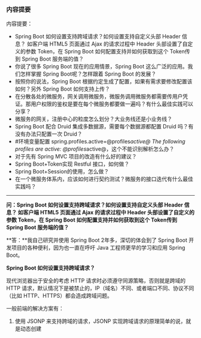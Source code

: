 ### 内容提要

内容提要：

- Spring Boot 如何设置支持跨域请求？如何设置支持自定义头部 Header 信息？ 如客户端 HTML5 页面通过 Ajax 的请求过程中 Header 头部设置了自定义的参数 Token，在 Spring Boot 如何配置支持并如何获取到这个 Token传到 Spring Boot 服务端的值？
- 你说了很多 Spring Boot 现在的应用情景，Spring Boot 这么广泛的应用。我们怎样掌握 Spring Boot呢？怎样跟着 Spring Boot 的发展？
- 按照你的说法，Spring Boot 根据约定生成了配置，如果有需求要修改配置该如何？另外 Spring Boot 如何支持上传？
- 在分散各处的微服务，网关调用微服务，微服务调用微服务都需要传用户凭证。那用户权限的鉴权是要在每个微服务都要做一遍吗？有什么最佳实践可以分享？
- 微服务的网关，注册中心的粒度怎么划分？大业务线还是小业务线？
- Spring Boot 配合 Druid 集成多数据源，需要每个数据源都配置 Druid 吗？有没有办法只配置一次 Druid？
- \#环境变量配置 spring.profiles.active=@profiles*active@ The following profiles are active: @profiles*active@，这个不能识别解析怎么办？
- 对于先有 Spring MVC 项目的改造有什么好的建议？
- Spring Boot+Token实现 Restful 接口，如何做？
- Spring Boot+Session的使用，怎么做？
- 在一个微服务体系内，应该如何进行契约测试？微服务的接口迭代有什么最佳实践吗？

------

**问：Spring Boot 如何设置支持跨域请求？如何设置支持自定义头部 Header 信息？ 如客户端 HTML5 页面通过 Ajax 的请求过程中 Header 头部设置了自定义的参数 Token，在 Spring Boot 如何配置支持并如何获取到这个 Token传到 Spring Boot 服务端的值？**

**答：**我自己研究并使用 Spring Boot 2年多，深切的体会到了 Spring Boot 开发项目的各种便利，因为也一直在呼吁 Java 工程师更早的学习和应用 Spring Boot。

**Spring Boot 如何设置支持跨域请求？**

现代浏览器出于安全的考虑 HTTP 请求时必须遵守同源策略，否则就是跨域的 HTTP 请求，默认情况下是被禁止的，IP（域名）不同、或者端口不同、协议不同（比如 HTTP、HTTPS）都会造成跨域问题。

一般前端的解决方案有：

1. 使用 JSONP 来支持跨域的请求，JSONP 实现跨域请求的原理简单的说，就是动态创建<script>标签，然后利用<script>的 SRC 不受同源策略约束来跨域获取数据。缺点是需要后端配合输出特定的返回信息。
2. 利用反应代理的机制来解决跨域的问题，前端请求的时候先将请求发送到同源地址的后端，通过后端请求转发来避免跨域的访问。

后来 HTML5 支持了 CORS 协议。CORS 是一个 W3C 标准，全称是”跨域资源共享”（Cross-origin resource sharing），允许浏览器向跨源服务器，发出 XMLHttpRequest 请求，从而克服了 AJAX 只能同源使用的限制。它通过服务器增加一个特殊的 Header[Access-Control-Allow-Origin]来告诉客户端跨域的限制，如果浏览器支持 CORS、并且判断 Origin 通过的话，就会允许 XMLHttpRequest 发起跨域请求。

前端使用了 CORS 协议，就需要后端设置支持非同源的请求，Spring Boot 设置支持非同源的请求有两种方式。

第一，配置 CorsFilter。

```
@Configuration
public class GlobalCorsConfig {
    @Bean
    public CorsFilter corsFilter() {
        CorsConfiguration config = new CorsConfiguration();
          config.addAllowedOrigin("*");
          config.setAllowCredentials(true);
          config.addAllowedMethod("*");
          config.addAllowedHeader("*");
          config.addExposedHeader("*");

        UrlBasedCorsConfigurationSource configSource = new UrlBasedCorsConfigurationSource();
        configSource.registerCorsConfiguration("/**", config);

        return new CorsFilter(configSource);
    }
}

```

需要配置上述的一段代码。第二种方式稍微简单一些。

第二，在启动类上添加：

```
public class Application extends WebMvcConfigurerAdapter {  

    @Override  
    public void addCorsMappings(CorsRegistry registry) {  

        registry.addMapping("/**")  
                .allowCredentials(true)  
                .allowedHeaders("*")  
                .allowedOrigins("*")  
                .allowedMethods("*");  

    }  
}  

```

第三，也可以设置单个请求支持跨域。

```
@RequestMapping("/hello")
@ResponseBody
@CrossOrigin("http://localhost:8080") 
public String hello( ){
return "Hello World";
}

```

**如何设置支持自定义头部 Header 信息？**

如果我们使用的是 Ajax 可以这样使用：

```
$.ajax({  
        url: 'http://*******/api/xxx',  
        data: {  
            id: id,  
            xx: xx  
        },  
        beforeSend: function(request) {  
            request.setRequestHeader("token", token);  
        },  
        dataType: 'JSON',  
        type: 'GET',  
        success: function (list) {  
        },  
        error: function () {  
        }  
    }); 

```

重点在这块：

```
beforeSend: function(request) {  
            request.setRequestHeader("token", token);  

```

**如客户端 HTML5 页面通过 Ajax 的请求过程中 Header 头部设置了自定义的参数 Token，在 Spring Boot 如何配置支持并如何获取到这个 Token传到 Spring Boot 服务端的值？**

通过 Request 来获取：

```
request.getHeaders().getFirst("token");

```

也可以使用 @RequestHeader 来接收，类似下面这段代码：

```
@RequestMapping(value="/hello", method=RequestMethod.GET)
public String hello(@RequestHeader HttpHeaders headers) {
  System.out.println("token is:" + headers.getFirst("token"));
  return "hello";
}

```

------

**问：你说了很多 Spring Boot 现在的应用情景，Spring Boot 这么广泛的应用。我们怎样掌握 Spring Boot呢？怎样跟着 Spring Boot 的发展？**

**答：**首先，约定优于配置是一个设计理念，在很多年前就存在，是一种软件设计范式，通过一些约定的内容来大量的减少通用的配置，从而节省大量的开发工作。它不是真正指的是配置文件。Spring Boot 作为一个新的技术，并没有限定它的使用场景，其实现在各行各业都在使用 Spring Boot ，虽然使用的场景有所不同，但其实使用的技术体系基本一致。所以我们学习的时候，只要把握住它的主流使用方式即可。学习 Spring Boot 其实和学习其它技术的方式是一样：

第一阶段，我们需要首先会使用 Spring Boot 快速开发一个最基本的应用，比如简单的 Hello World，简单的增删改查，利用最简单的一些示例来感受 Spring Boot 的魅力。

第二个阶段，学习使用 Spring Boot 开发常用使用场景，比如使用 Spring Boot 进行 Web 操作读取配置文件、自定义 Filter ；学会使用 Spring Boot 操作数据库；学会使用 Spring Boot Jpa ；学习 Spring Boot 操作缓存、NoSQL 等。

第三个阶段：将掌握的 Spring Boot 应用在我们的项目中，在项目中的学习是最直接、最有效的，可以先从一个小项目开发，逐步的演化到大型复杂的项目中来，几个真实的项目开发经验过来，基本就掌握了 Spring Boot 的使用。

第四个阶段，可以尝试的使用 Spring Boot 定制一些解决方案，比如自定义 Starter、研究 Spirng Boot 的实现原理等。

当然大家可以关注我在 GitBook 上面的达人课，<http://gitbook.cn/gitchat/column/59f5daa149cd4330613605ba>。这个课程就是我根据自己的工作经验提炼出来工作中最容易使用的一些场景。

如何跟着 Spring Boot 发展？

因为 Spring Boot 一直也在不断的升级和改进，比如 Spring Boot 2.0 又采用了很多新的解决方案，一方面我们多关注新技术的发展方向，一方面可以多查看 Spring Boot 发布的 Releases 说明，每一个版本都会有说明更新了哪些技术。当然了也可以关注我的公号和博客，我会持续的跟进 Spring Boot 的发展，另外推荐一个网站 ：<http://springboot.fun/> 里面有最全的 Spring Boot 学习资源。

------

**问：按照你的说法，Spring Boot 根据约定生成了配置，如果有需求要修改配置该如何？另外 Spring Boot 如何支持上传？**

**答：**首先，约定优于配置是一个设计理念，在很多年前就存在，是一种软件设计范式，通过一些约定的内容来大量的减少通用的配置，从而节省大量的开发工作。它不是真正指的是配置文件。如果我们有需要来自定义一些约定的配置内容，就需要我们了解 Spring Boot 是如何来实现这样自定义配置，其实在我们使用的各个 Starter 中使用了大量的条件注解（Condition annotations）。在程序实际运行时动态判定初始化行为。比如根据某配置项、某个类是否存在判断是否加载某个 Bean。

比如下面这些：

@ConditionalOnClass/@ConditionalOnMissingClass 根据类的存在性判定；

@ConditionalOnBean/@ConditionalOnMissingBean 根据 Bean 的存在性判定；

@ConditionalOnProperty 根据配置项的存在性判定；

@ConditionalOnResource 根据文件的存在性判定；

@ConditionalOnWebApplication/@ConditionalOnNotWebApplication 根据是否为 Web 应用判定；

@@ConditionalOnExpression 根据 Spring EL 判定。

Spring Boot 其实就是根据这种大量的条件来选择在启动的时候使用哪些配置。其实就是将大量的默认配置封装到了各个 Starter 中。让我们使用的时候，感到很简单。我们自定义的时候只需要根据这些条件来做一些适配即可。或者完全自定义一个 Starter 来达到这个目的。

Spring Boot 如何支持上传？

只需要做两个地方的改动即可。

启动类：

```
@Bean
    public TomcatEmbeddedServletContainerFactory tomcatEmbedded() {
        TomcatEmbeddedServletContainerFactory tomcat = new TomcatEmbeddedServletContainerFactory();
        tomcat.addConnectorCustomizers((TomcatConnectorCustomizer) connector -> {
            if ((connector.getProtocolHandler() instanceof AbstractHttp11Protocol<?>)) {
                //-1 means unlimited
                ((AbstractHttp11Protocol<?>) connector.getProtocolHandler()).setMaxSwallowSize(-1);
            }
        });
        return tomcat;
    }

```

这段代码是为了解决，上传文件大于10M出现连接重置的问题。此异常内容 GlobalException 也捕获不到。

Controller 层做如下处理：

```
@PostMapping("/upload") 
public String singleFileUpload(@RequestParam("file") MultipartFile file,
                               RedirectAttributes redirectAttributes) {
    if (file.isEmpty()) {
        redirectAttributes.addFlashAttribute("message", "Please select a file to upload");
        return "redirect:uploadStatus";
    }

    try {
        // Get the file and save it somewhere
        byte[] bytes = file.getBytes();
        Path path = Paths.get(UPLOADED_FOLDER + file.getOriginalFilename());
        Files.write(path, bytes);

        redirectAttributes.addFlashAttribute("message",
                "You successfully uploaded '" + file.getOriginalFilename() + "'");

    } catch (IOException e) {
        e.printStackTrace();
    }

    return "redirect:/uploadStatus";
}

```

上面代码的意思就是，通过 MultipartFile 读取文件信息，如果文件为空跳转到结果页并给出提示；如果不为空读取文件流并写入到指定目录，最后将结果展示到页面。

MultipartFile 是 Spring 上传文件的封装类，包含了文件的二进制流和文件属性等信息，在配置文件中也可对相关属性进行配置，基本的配置信息如下：

spring.http.multipart.enabled=true #默认支持文件上传；

spring.http.multipart.file-size-threshold=0 #支持文件写入磁盘；

spring.http.multipart.location= # 上传文件的临时目录；

spring.http.multipart.max-file-size=1Mb # 最大支持文件大小；

spring.http.multipart.max-request-size=10Mb # 最大支持请求大小。

------

**问：在分散各处的微服务，网关调用微服务，微服务调用微服务都需要传用户凭证。那用户权限的鉴权是要在每个微服务都要做一遍吗？有什么最佳实践可以分享？**

**答：**一般情况下网关之后的服务都集中在内网环境下，网关内部的服务都是相对较安全的，因此在实际使用的时候我们都是在网关这一层做权限的校验。一般的技术方案有 OAuth2、JWT、Shiro 等技术来实现。OAuth2 协议使用最多的场景还是用以给第三方来获取授权。JWT 最大的区别，就是用 Token 来进行认证，取代了常规的 Session。JWT 常用于前端的一些校验，比如前后分离的 Node 层 。Shiro 较多用于权限系统来控制 URL 的访问权限，我们公司内部的权限系统就是采用的 Shiro 技术来实现的。

------

**问：微服务的网关，注册中心的粒度怎么划分呢？大业务线还是小业务线？**

**答：**微服务的网关大多是对外的业务线来使用，如果公司比较大也可以将不同的业务群通过网关来切分。所以网关这块，一方面对外提供服务的时候使用，比如 APP 接口、Web 接口等。另一方方面，公司内部的业务群进行划分，不同的业务群通过不同的网站来暴露接口，封装网关后面服务的复杂性。同时也可以基于网关做一些权限交易、服务统计、流量计算等功能。注册中心的粒度，其实一般情况下：如果没有特殊的需求，中小公司使用一个集群的注册中心即可。搜索这种基础服务，只是一个单个的服务没必要进行单独的网关或者注册中心，网关和注册中心都是一些通用的服务支持。

------

**问：Spring Boot 配合 Druid 集成多数据源，需要每个数据源都配置 Druid 吗？有没有办法只配置一次 Druid？**

**答：**首先配置多数据源并不是一定要使用 Druid，Druid 只是一个淘宝开源出来的连接池工具而已。我在达人课里面有一节就是讲 MyBatis Druid 多数据源的解决方案：<http://gitbook.cn/gitchat/column/59f5daa149cd4330613605ba/topic/59f97ed968673133615f745f>。

以下内容摘录于此文：

> Druid 是阿里巴巴开源平台上的一个项目，整个项目由数据库连接池、插件框架和 SQL 解析器组成。该项目主要是为了扩展 JDBC 的一些限制，可以让程序员实现一些特殊的需求，比如向密钥服务请求凭证、统计 SQL 信息、SQL 性能收集、SQL 注入检查、SQL 翻译等，程序员可以通过定制来实现自己需要的功能。
>
> Druid 首先是一个数据库连接池，但它不仅仅是一个数据库连接池，它还包含一个 ProxyDriver，一系列内置的 JDBC 组件库，一个 SQL Parser。在 Javad 的世界中 Druid 是目前最好的数据库连接池，在功能、性能、扩展性方面，都超过其他数据库连接池，包括 DBCP、C3P0、BoneCP、Proxool、JBoss DataSource。Spring Boot 集成 Druid，阿里为 Druid 也提供了 Spring Boot Starter 的支持。官网这样解释：Druid Spring Boot Starter 用于帮助在 Spring Boot 项目中轻松集成 Druid 数据库连接池和监控。
>
> 我们使用的时候需要做以下操作：

![enter image description here](http://images.gitbook.cn/86efdff0-68ca-11e8-9826-f702b2e7f23c)

> 首先配置多数据源：

![enter image description here](http://images.gitbook.cn/8e705890-68ca-11e8-9826-f702b2e7f23c)

后面就是依次配置 SessionFactory 事务等信息配置进去。

------

**问：这个不能识别解析怎么办？**

环境变量配置 spring.profiles.active=@profiles*active@ The following profiles are active: @profiles*active@

**答：** spring.profiles.active 的作用是在服务启动的时候，指定采用哪个配置文件来加载，在使用这个配置的时候需要确保有两个地址有配置。

第一，Pom 包中类似下面：

```
<resources>
   <resource>
      <directory>src/main/resources</directory>
      <filtering>true</filtering>
      <excludes>
         <exclude>application-dev.properties</exclude>
         <exclude>application-uat.properties</exclude>
         <exclude>application-pro.properties</exclude>
         <exclude>application.properties</exclude>
      </excludes>
   </resource>
   <resource>
      <directory>src/main/resources</directory>
      <filtering>true</filtering>
      <includes>
         <include>application-${env}.properties</include>
         <include>application.properties</include>
      </includes>
   </resource>
</resources>

```

指定有 UAT 和生产的三个配置文件，同时在项目的 Resources 目录下要存在这三个配置文件。

![enter image description here](http://images.gitbook.cn/d560bf10-68ca-11e8-9826-f702b2e7f23c)

类似这样。

如果我在 application.properties 文件中这样配置：

```
spring.profiles.active=dev

```

就代表了使用这个 application-dev.properties 的内容来加载。同样在启动服务器 ，启动 Spring Boot 项目时也可以动态的来指定那个配置文件。

```
nohup java -jar /usr/local/favorites-web-1.0.0.jar --spring.profiles.active=pro &

```

类似这样 --spring.profiles.active=pro 代表加载application-pro.properties的配置信息启动。

------

**问：对于先有 Spring MVC 项目的改造有什么好的建议？**

**答：**首先 Spring Boot 是基于 Spring 来开发的，就自然包含了 Spring Mvc，所以以前 Spring Mvc 支持的功能，Spring Boot 都有，并且 Spring Boot 提供了组件 spring-boot-starter-web ，针对 Web 开发提供了大量的支持，只会让开发 Web 项目更简单实用。

不过需要注意的是 Spring Boot Web 的用法确实和以前有一些不一致，因此仅仅只是平移过来的话，肯定会有报错。因此我的建议是，首先需要了解我们以前项目中都使用了 Spring Mvc 的哪些功能，在学习 Spring Boot 的时候关注在 Spring Boot 中的使用方式是否是保持了一致。如果不一致，需要在平移的时候做适当的修改，以适应 Spring Boot 项目的风格，其实大家不用担心，Spring Boot 只会简化了 Web 的相关操作，详细大家通过一些学习，就会很快的掌握新的配置方式。

------

**问：Spring Boot+Token实现 Restful 接口，如何做？**

**答：** Spring Boot 天生就是支持 Restful 方式的接口，在我们使用的时候只需要做不同的注解就可以支持，甚至 Spring Boot 还提供了一组简化的注解来支持。

- `@GetMapping`，处理 Get 请求。
- `@PostMapping`，处理 Post 请求。
- `@PutMapping`，用于更新资源。
- `@DeleteMapping`，处理删除请求。
- `@PatchMapping`，用于更新部分资源。

其实这些组合注解就是我们使用的`@RequestMapping`的简写版本，下面是 Java 类中的使用示例：

```
java
@GetMapping(value="/xxx")
等价于
@RequestMapping(value = "/xxx",method = RequestMethod.GET)

@PostMapping(value="/xxx")
等价于
@RequestMapping(value = "/xxx",method = RequestMethod.POST)

@PutMapping(value="/xxx")
等价于
@RequestMapping(value = "/xxx",method = RequestMethod.PUT)

@DeleteMapping(value="/xxx")
等价于
@RequestMapping(value = "/xxx",method = RequestMethod.DELETE)

@PatchMapping(value="/xxx")
等价于
@RequestMapping(value = "/xxx",method = RequestMethod.PATCH)

```

接下来其实就是 Token 验证的问题。在这里我介绍一个开源项目：<https://github.com/cloudfavorites/favorites-web>。其实就是 Token 验证的机制来做的，在登录的似乎根据用户信息生成 Token，并且将 Token 信息推送的浏览器的 Cookie 中。利用 Spring Boot 的 Filter 机制来校验 Token 的有效性。上面讲的 JWT 其实也是利用 Token 机制来做的。

------

**问：Spring Boot+Session的使用，怎么做？**

**答：**在这里就要介绍 Spring 另外一个组建了 spring-session，Spring Session 作为 Spring 官方推荐的分布式 Session 解决方案，它提供了一种独立于应用服务器的方案，这种方案能够在 Servlet 规范之内配置可插拔的 Session 数据存储，不依赖于任何应用服务器的特定 API。这就意味着 Spring Session 能够用于实现了 Servlet 规范的所有应用服务器之中（Tomcat、Jetty、 WebSphere、WebLogic、JBoss 等），它能够非常便利地在所有应用服务器中以完全相同的方式进行配置。我们还可以选择任意最适应需求的外部 Session 数据存储，例如 Redis、Hazelcast、MongoDB。

Spring Session 提供了 API 和实现，用于管理用户的 Session 信息。除此之外，它还提供了如下特性：

- 将 Session 所保存的状态卸载到特定的外部 Session 存储汇总，如 Redis 中，他们能够以独立于应用服务器的方式提供高质量的集群。
- 控制 Sessionid 如何在客户端和服务器之间进行交换，这样的话就能很容易地编写 Restful API ，因为它可以从 HTTP 头信息中获取 Sessionid ，而不必再依赖于 Cookie。
- 在非 Web 请求的处理代码中，能够访问 Session 数据，比如在 JMS 消息的处理代码中。
- 支持每个浏览器上使用多个 Session，从而能够很容易地构建更加丰富的终端用户体验。
- 当用户使用 WebSocket 发送请求的时候，能够保持 HttpSession 处于活跃状态。

通常我们在使用的时候 一般是 Spring session +Redis 组合的方式来管理 Session。这样做有以下几方面的好处：

第一，可以让服务无状态化，方便服务水平扩展，因为 Session 信息独立在第三方中的信息，所以请求打到任何一个后端服务都可以做支撑。

第二，方便 Session 集中管理，我可以利用这些信息来统计在线用户数等内容。

第三、容灾性，就算某个微服务挂掉了或者重启了，Session 信息不会失效。

Spring Boot 使用 Spring-Session 非常简单，只需要在 Pom 包中添加依赖，添加一个配置类 @EnableRedisHttpSession public class HttpSessionConfig { }。在添加 Redis 的相关信息即可，具体可以参考我的博客。

------

**问：在一个微服务体系内，应该如何进行契约测试？微服务的接口迭代有什么最佳实践吗？**

**答：**契约测试 ，又称之为消费者驱动的契约测试(Consumer-Driven Contracts，简称 CDC)，根据消费者驱动契约 ，我们可以将服务分为消费者端和生产者端，而消费者驱动的契约测试的核心思想在于是从消费者业务实现的角度出发，由消费者自己会定义需要的数据格式以及交互细节，并驱动生成一份契约文件。然后生产者根据契约文件来实现自己的逻辑，并在持续集成环境中持续验证。Spring 有一个组建来支持 Spring Cloud Contract。Spring Cloud Contract 验证程序是一种能够启用消费者驱动合同（CDC）开发基于JVM的应用程序的工具。它与合同定义语言（DSL）一起提供。下来大家可以找找 Spring Cloud Contract 使用教程。



### 文章实录

Spring Boot 2.0 的推出又激起了一阵学习 Spring Boot 热，就单从我个人博客的访问量大幅增加就可以感受到大家对学习 Spring Boot 的热情，那么在这么多人热衷于学习 Spring Boot 之时，我自己也在思考： Spring Boot 诞生的背景是什么？Spring 企业又是基于什么样的考虑创建 Spring Boot？传统企业使用 Spring Boot 会给我们带来什么样变革？

带着这些问题，我们一起来了解下 Spring Boot 到底是什么。

### Spring 历史

说起 Spring Boot 我们不得不先了解一下 Spring 这个企业，不仅因为 Spring Boot 来源于 Spirng 大家族，而且 Spring Boot 的诞生和 Sping 框架的发展息息相关。

时间回到 2002 年，当时正是 Java EE 和 EJB 大行其道的时候，很多知名公司都是采用此技术方案进行项目开发。这时候有一个美国的小伙子认为 EJB 太过臃肿，并不是所有的项目都需要使用 EJB 这种大型框架，应该会有一种更好的方案来解决这个问题。

为了证明他的想法是正确的，于 2002 年 10 月甚至写了一本书《 Expert One-on-One J2EE 》，介绍了当时 Java 企业应用程序开发的情况，并指出了 Java EE 和 EJB 组件框架中存在的一些主要缺陷。在这本书中，他提出了一个基于普通 Java 类和依赖注入的更简单的解决方案。

在书中，他展示了如何在不使用 EJB 的情况下构建高质量，可扩展的在线座位预留系统。为了构建应用程序，他编写了超过 30,000 行的基础结构代码，项目中的根包命名为 com.interface21，所以人们最初称这套开源框架为 interface21，也就是 Spring 的前身。

他是谁呢，他就是大名鼎鼎的 Rod Johnson （下图）, Rod Johnson 在悉尼大学不仅获得了计算机学位，同时还获得了音乐学位，更令人吃惊的是在回到软件开发领域之前，他还获得了音乐学的博士学位。现在 Rod Johnson 已经离开了 Spring ，成为了一个天使投资人，同时也是多个公司的董事，早已走上人生巅峰。

![enter image description here](http://images.gitbook.cn/13003d90-6287-11e8-9231-137314da4e00)

在这本书发布后，一对一的 J2EE 设计和开发一炮而红。这本书免费提供的大部分基础架构代码都是高度可重用的。 2003 年 Rod Johnson 和同伴在此框架的基础上开发了一个全新的框架命名为 Spring，据 Rod Johnson 介绍 Spring 是传统 J2EE 新的开始。随后 Spring 发展进入快车道。

- 2004 年 03 月，1.0 版发布。
- 2006 年 10 月，2.0 版发布。
- 2007 年 11 月更名为 SpringSource，同时发布了 Spring 2.5。
- 2009 年 12 月，Spring 3.0 发布。
- 2013 年 12 月，Pivotal 宣布发布 Spring 框架 4.0。
- 2017 年 09 月，Spring 5.0 发布。

### Spring Boot 的诞生

随着使用 Spring 进行开发的个人和企业越来越多，Spring 也慢慢从一个单一简洁的小框架变成一个大而全的开源软件，Spring 的边界不断的进行扩充，到了后来 Spring 几乎可以做任何事情了，市面上主流的开源软件、中间件都有 Spring 对应组件支持，人们在享用 Spring 的这种便利之后，也遇到了一些问题。

Spring 每集成一个开源软件，就需要增加一些基础配置，慢慢的随着人们开发的项目越来越庞大，往往需要集成很多开源软件，因此后期使用 Spirng 开发大型项目需要引入很多配置文件，太多的配置非常难以理解，并容易配置出错，到了后来人们甚至称 Spring 为配置地狱。

Spring 似乎也意识到了这些问题，急需有这么一套软件可以解决这些问题，这个时候微服务的概念也慢慢兴起，快速开发微小独立的应用变得更为急迫，Spring 刚好处在这么一个交叉点上，于 2013 年初开始的 Spring Boot 项目的研发，2014 年 4 月，Spring Boot 1.0.0 发布。

Spring Boot 诞生之初，就受到开源社区的持续关注，陆续有一些个人和企业尝试着使用了 Spring Boot，并迅速喜欢上了这款开源软件。直到 2016 年，在国内 Spring Boot 才被正真使用了起来，期间很多研究 Spring Boot 的开发者在网上写了大量关于 Spring Boot 的文章，同时有一些公司在企业内部进行了小规模的使用，并将使用经验分享了出来。从 2016 年到 2018 年，使用 Spring Boot 的企业和个人开发者越来越多，我们从 Spring Boot 关键字的百度指数就可以看出。

![enter image description here](http://images.gitbook.cn/3a324480-6287-11e8-9231-137314da4e00)

上图为 2014 年到 2018 年 Spring Boot 的百度指数，可以看出 Spring Boot 2.0 的推出引发了搜索高峰。

当然 Spring Boot 不是为了取代 Spring，Spring Boot 基于 Spring 开发，是为了让人们更容易的使用 Spring。看到 Spring Boot 的市场反应，Spring 官方也非常重视 Spring Boot 的后续发展，已经将 Spring Boot 作为公司最顶级的项目来推广，放到了官网上第一的位置，因此后续 Spring Boot 的持续发展也被看好。

![enter image description here](http://images.gitbook.cn/54eec000-6287-11e8-9231-137314da4e00)

### 什么是 Spring Boot

#### Spring Boot 介绍

Spring Boot 是由 Pivotal 团队提供的全新框架，其设计目的是用来简化新 Spring 应用的初始搭建以及开发过程。该框架使用了特定的方式来进行配置，从而使开发人员不再需要定义样板化的配置。用我的话来理解，就是 Spring Boot 其实不是什么新的框架，它默认配置了很多框架的使用方式，就像 Maven 整合了所有的 Jar 包，Spring Boot 整合了所有的框架（不知道这样比喻是否合适）。

Spring Boot 简化了基于 Spring 的应用开发，通过少量的代码就能创建一个独立的、产品级别的 Spring 应用。 Spring Boot 为 Spring 平台及第三方库提供开箱即用的设置，这样你就可以有条不紊地开始。Spring Boot 的核心思想就是约定大于配置，多数 Spring Boot 应用只需要很少的 Spring 配置。采用 Spring Boot 可以大大的简化你的开发模式，所有你想集成的常用框架，它都有对应的组件支持。

#### Spring Boot 特性

- 使用 Spring 项目引导页面可以在几秒构建一个项目
- 方便对外输出各种形式的服务，如 REST API、WebSocket、Web、Streaming、Tasks
- 非常简洁的安全策略集成
- 支持关系数据库和非关系数据库
- 支持运行期内嵌容器，如 Tomcat、Jetty
- 强大的开发包，支持热启动
- 自动管理依赖
- 自带应用监控
- 支持各种 IED，如 IntelliJ IDEA 、NetBeans

Spring Boot 这些特性会给我们研发带来非常大的优势，下面我们可以分开来介绍。

### 使用 Spring Boot 的优势

使用 Spring Boot 开发项目，会给我们带来非常美妙的开发体验，可以从以下几个方面展开来说明：

#### Spring Boot 让开发变得更简单

##### **构建开发环境**

Spring Boot 对开发效率的提升是全方位的，我们可以简单做一下对比：

在没有使用 Spring Boot 之前我们开发一个 Web 项目需要做哪些工作：

- 1）配置 web.xml，加载 Spring 和 Spring mvc
- 2）配置数据库连接、配置 Spring 事务
- 3）配置加载配置文件的读取，开启注解
- 4）配置日志文件
- …
- n) 配置完成之后部署 Tomcat 调试

可能你还需要考虑各个版本的兼容性，Jar 包冲突的各种可行性。

那么使用 Spring Boot 之后我们需要开发一个 Web 项目需要哪些操作呢？

- 1）登录网址 http://start.spring.io/ 选择对应的组件直接下载
- 2）导入项目，直接开发

上面的 N 步和下面的 2 步形成巨大的反差，这仅仅只是在开发环境搭建的这个方面。

##### **Spring DevTools**

Spring Boot 还专门提供了一个组件包：Spring DevTools， DevTools 包括一组额外的工具，可以使应用程序开发体验更加愉快。spring-boot-devtools 为应用提供一些开发时特性，包括默认值设置，自动重启，livereload 等。

**1）属性默认值**

Spring Boot 支持的一些库中会使用缓存来提高性能，例如模版引擎将缓存编译后的模板，以避免重复解析模板文件。 此外，Spring mvc 可以在服务静态资源时向响应中添加 HTTP 缓存头。

虽然缓存在生产中非常有益，但它在开发过程中可能会产生反效果，它会阻止你看到刚刚在应用程序中进行的更改。 因此，`spring-boot-devtools` 将默认禁用这些缓存选项。

**2）自动重启**

在使用了 `spring-boot-devtools` 依赖包的 Spring Boot 项目，我们只需要简单配置就可以让项目具有自动重启的功能，这样我们在开发过程中调试代码就变得更加高效和自然。

自动重启的原理在于 Spring Boot 使用两个 classloader：不改变的类（如第三方jar）由 base 类加载器加载，正在开发的类由 restart 类加载器加载。应用重启时，restart 类加载器被扔掉重建，而 base 类加载器不变，这种方法意味着应用程序重新启动通常比“冷启动”快得多，因为 base 类加载器已经可用并已填充。所以，当我们开启 devtools 后，classpath 中的文件变化会导致应用自动重启.

以上只是 `spring-boot-devtools` 我们关注的两个核心功能，还有很多优化开发过程的支持。

##### **Starters**

Spring Boot 拥有强大融合社区开源软件的能力，在没有使用 Spring Boot 之前，我们需要按照每个开源软件的特性，将对应的组件包集成到我们的开发项目中，因为每个组件的设计理念和开发团队都不一致，因此会有很多不同的调用风格在我们的项目中。

Spring Boot 整合了主流的开源软件形成了一系列的 Starter，让我们有了一致的编程体验来集成各种软件，Spring Boot 在集成的时候做了大量的优化，让我们在集成的时候往往只需要很少的配置和代码就可以完成。可以说各种 Starters 就是 Spring Boot 最大的优势之一。

以下为我们常用的 Spring Boot Starter 列表：

| 名称                                     | 描述                                       | Pom                                      |
| -------------------------------------- | ---------------------------------------- | ---------------------------------------- |
| spring-boot-starter                    | 核心starter，包括自动配置支持，日志和YAML               | [Pom](https://github.com/spring-projects/spring-boot/tree/master/spring-boot-project/spring-boot-starters/spring-boot-starter/pom.xml) |
| spring-boot-starter-activemq           | 用于使用Apache ActiveMQ实现JMS消息               | [Pom](https://github.com/spring-projects/spring-boot/tree/master/spring-boot-project/spring-boot-starters/spring-boot-starter-activemq/pom.xml) |
| spring-boot-starter-amqp               | 用于使用Spring AMQP和Rabbit MQ                | [Pom](https://github.com/spring-projects/spring-boot/tree/master/spring-boot-project/spring-boot-starters/spring-boot-starter-amqp/pom.xml) |
| spring-boot-starter-cache              | 用于使用Spring框架的缓存支持                        | [Pom](https://github.com/spring-projects/spring-boot/tree/master/spring-boot-project/spring-boot-starters/spring-boot-starter-cache/pom.xml) |
| spring-boot-starter-data-elasticsearch | 用于使用Elasticsearch搜索，分析引擎和Spring Data Elasticsearch | [Pom](https://github.com/spring-projects/spring-boot/tree/master/spring-boot-project/spring-boot-starters/spring-boot-starter-data-elasticsearch/pom.xml) |
| spring-boot-starter-data-jpa           | 用于使用Hibernate实现Spring Data JPA           | [Pom](https://github.com/spring-projects/spring-boot/tree/master/spring-boot-project/spring-boot-starters/spring-boot-starter-data-jpa/pom.xml) |
| spring-boot-starter-data-mongodb       | 用于使用基于文档的数据库MongoDB和Spring Data MongoDB  | [Pom](https://github.com/spring-projects/spring-boot/tree/master/spring-boot-project/spring-boot-starters/spring-boot-starter-data-mongodb/pom.xml) |
| spring-boot-starter-data-redis         | 用于使用Spring Data Redis和Jedis客户端操作键—值数据存储Redis | [Pom](https://github.com/spring-projects/spring-boot/tree/master/spring-boot-project/spring-boot-starters/spring-boot-starter-data-redis/pom.xml) |
| spring-boot-starter-jta-atomikos       | 用于使用Atomikos实现JTA事务                      | [Pom](https://github.com/spring-projects/spring-boot/tree/master/spring-boot-project/spring-boot-starters/spring-boot-starter-jta-atomikos/pom.xml) |
| sring-boot-starter-mail                | 用于使用Java Mail和Spring框架email发送支持          | [Pom](https://github.com/spring-projects/spring-boot/tree/master/spring-boot-project/spring-boot-starters/spring-boot-starter-mail/pom.xml) |
| spring-boot-starter-quartz             | 用于定时任务 quartz 的支持                        | [Pom](https://github.com/spring-projects/spring-boot/tree/master/spring-boot-project/spring-boot-starters/spring-boot-starter-quartz/pom.xml) |
| spring-boot-starter-security           | 对Spring Security的支持                      | [Pom](https://github.com/spring-projects/spring-boot/tree/master/spring-boot-project/spring-boot-starters/spring-boot-starter-security/pom.xml) |
| spring-boot-starter-test               | 用于测试Spring Boot应用，支持常用测试类库，包括JUnit, Hamcrest和Mockito | [Pom](https://github.com/spring-projects/spring-boot/tree/master/spring-boot-project/spring-boot-starters/spring-boot-starter-test/pom.xml) |
| spring-boot-starter-thymeleaf          | 用于使用Thymeleaf模板引擎构建MVC web应用             | [Pom](https://github.com/spring-projects/spring-boot/tree/master/spring-boot-project/spring-boot-starters/spring-boot-starter-thymeleaf/pom.xml) |
| spring-boot-starter-validation         | 用于使用Hibernate Validator实现Java Bean校验     | [Pom](https://github.com/spring-projects/spring-boot/tree/master/spring-boot-project/spring-boot-starters/spring-boot-starter-validation/pom.xml) |
| spring-boot-starter-web                | 用于使用Spring MVC构建web应用，包括RESTful。Tomcat是默认的内嵌容器 | [Pom](https://github.com/spring-projects/spring-boot/tree/master/spring-boot-project/spring-boot-starters/spring-boot-starter-web/pom.xml) |
| spring-boot-starter-websocket          | 用于使用Spring框架的WebSocket支持构建WebSocket应用    | [Pom](https://github.com/spring-projects/spring-boot/tree/master/spring-boot-project/spring-boot-starters/spring-boot-starter-websocket/pom.xml) |

> 这里只节选了我们最常使用的 Starter，完整的 Starter 参考这里:**Spring Boot application starters**

因为 Spring Boot 足够的强大，很多第三方社区都进行了主动的集成比如：Mybats、RabbitMQ（高级用法）等，第三方社区支持的列表，可以在这里查看[Community Contributions](https://github.com/spring-projects/spring-boot/tree/master/spring-boot-project/spring-boot-starters)，可以看到社区贡献的其他 Starters 列表。

看完这些 Starters 会不会瞬间觉得 Spring Boot 很强大，几乎我们涉及的开源软件都做了支持，在 Spring Boot 环境下使用这些软件，仅仅只需要引入对应的 Starters 包即可。

#### Spring Boot 使测试变得更简单

Spring Boot 对测试的支持不可谓不强大，Spring Boot 内置了 7 种强大的测试框架：

- JUnit： 一个 Java 语言的单元测试框架
- Spring Test & Spring Boot Test：为 Spring Boot 应用提供集成测试和工具支持
- AssertJ：支持流式断言的 Java 测试框架
- Hamcrest：一个匹配器库
- Mockito：一个 Java Mock 框架
- JSONassert：一个针对 JSON 的断言库
- JsonPath：JSON XPath 库

我们只需要在项目中引入 `spring-boot-start-test` 依赖包，就可以对数据库、Mock、 Web 等各种情况进行测试。

比如我们想测试一个方法，只需要引入一个 `@Test` 即可:

```
@Test
public void hello() {
    System.out.println("hello world");
}

```

很多时候我们需要上下文环境，比如依赖注入对象，在测试类的上面添加 `@RunWith(SpringRunner.class)` 和 `@SpringBootTest` 注解即可。

```
@RunWith(SpringRunner.class)
@SpringBootTest
public class HelloTest {

    @Resource
    HelloService helloService;

    @Test
    public void  sayHelloTest(){
        helloService.sayHello();
    }
}

```

如果我们想测试 Web 项目，Spring Boot Test 还提供了 MockMvc 支持，MockMvc 实现了对 Http 请求的模拟，能够直接使用网络的形式，转换到 Controller 的调用，这样可以使得测试速度更快、不依赖网络环境，而且提供了一套验证的工具，这样可以使得请求的验证统一而且更方便。

一个简单的示例：

```
@SpringBootTest
public class HelloTest {
    private MockMvc mockMvc;
    @Before
    public void setUp() throws Exception {
        //测试 HelloWorldController
        mockMvc = MockMvcBuilders.standaloneSetup(new HelloWorldController()).build();
    }
    @Test
    public void getHello() throws Exception {
        mockMvc.perform(MockMvcRequestBuilders.post("/hello?name=小明")
                .accept(MediaType.APPLICATION_JSON_UTF8)).andDo(print());
    }
}

```

`getHello()` 方法的含义是：发送 post 请求到 `/hello?name=小明`，将 Web 层返回的结果详细的打印出来。

这里只是罗列了我们最常用最基本的一些用法，Spring Boot Test 中包含了我们需要使用的各种测试场景，满足我们日常项目的测试需求。

#### Spring Boot 让配置变得更简单

Spring Boot 让配置变简单，说到这里我们就需要了解一下 Spring Boot 的核心思想：约定优于配置。那么什么是约定优于配置呢？

约定优于配置（convention over configuration），也称作按约定编程，是一种软件设计范式，旨在减少软件开发人员需做决定的数量，获得简单的好处，而又不失灵活性。

本质是说，开发人员仅需规定应用中不符约定的部分。例如，如果模型中有个名为 User 的类，那么数据库中对应的表就会默认命名为 user。只有在偏离这一约定时，例如将该表命名为“user_info”，才需写有关这个名字的配置。

我们可以按照这个思路来设想，我们约定 controller 层就是 web 请求层可以省略了 MVC 的配置；我们约定在 Service 结尾的类自动注入事务，就可以省略了 Spring 的切面事务配置......

在 Spring 体系中，Spring Boot JPA 就是约定优于配置最佳实现之一，不需要关注表结构，我们约定类名即是表名，属性名即是表的字段，String 对应 varchar，long 对应 bigint , 只有需要一些特殊要求的属性，我们再单独进行配置，按照这个约定我们可以将以前的工作大大的简化。



Spring Boot 体系将约定优于配置的思想展现得淋淋尽致，小到配置文件，中间件的默认配置，大到内置容器、生态中的各种 Starters 无不遵循此设计规则。Spring Boot 鼓励各软件组织方创建自己的 Starters ，创建 Starter 的核心组件之一就是 autoconfigure 模块，也是 Starter 的核心功能就是在启动的时候进行自动装配，属性默认化配置。

可以说正是因为 Spring Boot 简化的配置和众多的 Starters 才让 Spring Boot 变得简单、易用、快速上手，也可以说正是约定优于配置的思想的彻底落地才让 Spring Boot 走向辉煌。Spring Boot 让编程变得更简单，其实编程本该很简单，简单才是编程的美。

#### Spring Boot 让部署变得更简单

说起 Spring Boot 让部署变简单，就不得不说 Spring Boot 内嵌容器。内嵌容器不只让部署变得简单，其实在开发调试阶段也会带来非常大的便利性，对比以往开发 Web 项目时配置 Tomcat 的繁琐，会让大家使用 Spring Boot 内嵌容器开发时有更深的感触。使用 Spring Boot 开发 Web 项目，让我们不需要关心容器的环境问题，专心写业务代码即可。

但内嵌容器对部署带来的改变其实更多，现在 Maven 、Gradle 已经成了我们日常开发必不可少的构建工具，使用这些工具很容易的将项目打包成 Jar 或者 War 包，在服务器上我们仅仅只需要一条命令就可以启动项目，我们以 Maven 为例进行演示。

Maven 打包会根据 pom 包中的 packaging 配置来决定生成是 Jar 包或者 War 包：

```
mvn clean package 

```

在使用 Maven 进行打包的时候，会自动对 test 包下面的测试用例进行测试，测试用例失败会给出错误提示，并停止打包，我们可以利用这个功能来做项目的自动化测试，检测最基本的功能是否正确，当然我们也可以选择不执行这些测试用例：

```
mvn clean package  -Dmaven.test.skip=true

```

我们将打包好的文件上传到我们的目标服务器之后，仅仅只需要一条命令即可启动项目：

```
nohup java -jar target/spring-boot-scheduler-1.0.0.jar &

```

也可以在启动的时候选择不同的配置文件进行启动：

```
nohup java -jar target/spring-boot-scheduler-1.0.0.jar  --spring.profiles.active=dev  &

```

Spring Boot 支持在启动的时候添加定制，比如设置应用的堆内存、垃圾回收机制、日志路径等等。

当然以上只是单个项目部署，假如我们有100多个项目，如果再按照这种方案来进行打包上传启动，整个平台部署完成估计需要几个小时，并且非常容易出错。**所以在大量部署应用时，给大家介绍另外一款神器 Jenkins。**

Jenkins 是目前持续构建领域使用最广泛的工具之一，Jenkins 是一个独立的开源自动化服务器，可用于自动化各种任务，如构建，测试和部署软件。Jenkins 可以通过本机系统包 Docker 安装，甚至可以通过安装 Java Runtime Environment 的任何机器独立运行。

Jenkins 可以很好的支持各种语言（比如：java, c#, php等）的项目构建，也完全兼容 ant、maven、gradle 等多种第三方构建工具，同时跟 svn、git 能无缝集成，也支持直接与知名源代码托管网站，比如 github、bitbucket 直接集成。

说直白一点 Jenkins 就是专门来负责如何将代码变成可执行的程序包，将它部署到目标服务器中，并对其运营状态（日志）进行监控的软件。自动化、性能、打包、部署、发布、发布结果自动化验证、接口测试、单元测试等等关于我们打包测试部署的方方面面 Jenkins 都可以很友好的支持。

使用 Jenkins 部署 Spring Boot 项目非常简单，大家想继续了解可以参考我的文章：[使用Jenkins部署Spring Boot](http://www.mooooc.com/springboot/2017/11/11/springboot-jenkins.html)，只需要前期做一些简单的配置，当我们需要发布项目时只需要点击项目对应的发布按钮，就可以将项目从版本库中拉取、打包、发布到目标服务器中，大大简化了运维后期的部署工作。

虚拟化技术的发展给我们带来了更多的可能性，我们可以利用容器化技术，将 Spring Boot 项目做成镜像，根据容器集群的策略来实现弹性扩容、动态部署等。所以 Spring Boot + Docker + Jenkins 会将 Spring Boot 项目的部署做得更简单化、智能化。

#### Spring Boot 让监控变得更简单

可以说 Spring Boot 就是一款自带监控的开源软件，在设计之初就考虑到应用的监控问题，专门提供了一款监控组件来完成这个工作，这个组件就是 Spring Boot Actuator 。

Spring Boot 使用“约定优于配置的理念”，采用包扫描和自动化配置的机制来加载依赖 Jar 中的 Spring Bean，不需要任何 Xml 配置，就可以实现 Spring 的所有配置。虽然这样做能让我们的代码变得非常简洁，但是整个应用的实例创建和依赖关系等信息都被离散到了各个配置类的注解上，这使得我们分析整个应用中资源和实例的各种关系变得非常的困难。

Spring Boot Actuator 是 Spring Boot 提供的对应用系统监控的集成功能，可以查看应用配置的详细信息，例如自动化配置信息、创建的 Spring beans 以及一些环境属性等。

Spring Boot Actuator 监控分成两类：原生端点和用户自定义端点；自定义端点主要是指扩展性，用户可以根据自己的实际应用，定义一些比较关心的指标，在运行期进行监控。

原生端点是在应用程序里提供众多 Web 接口，通过它们了解应用程序运行时的内部状况。原生端点又可以分成三类：

- 应用配置类：可以查看应用在运行期的静态信息：例如自动配置信息、加载的 Spring Bean 信息、yml 文件配置信息、环境信息、请求映射信息；
- 度量指标类：主要是运行期的动态信息，例如堆栈、请求连、一些健康指标、metrics 信息等；
- 操作控制类：主要是指 shutdown，用户可以发送一个请求将应用的监控功能关闭。

所以说使用 Spring Boot Actuator 几乎可以监控一个 Spring Boot 应用的各方面信息，包括内存中堆栈的使用、应用的状态如何、加载了哪些 Spring Beans、应用的环境信息等等。可以说 Spring Boot Actuator 就是 Spring Boot 的透视镜，这样当 Spring Boot 应用出现问题的时候，方便我们根据这些信息监测、跟踪、解决问题。

当然 Spring Boot Actuator 虽然可以监控一个 Spring Boot 应用的健康情况，实际上现在的系统都是需要很多的服务相互配合来完成工作，如何通过一个监控软件来监控所以的 Spring Boot 项目将变得比较紧迫。

在开源界也有人意识到了这个问题，并且基于 Spring boot actuator 做出了一款强大的监控软件，这个软件就是 Spring Boot admin 。

Spring Boot Admin 是一个管理和监控 Spring Boot 应用程序的开源软件。每个应用都认为是一个客户端，通过 HTTP 或者使用 Eureka 注册到 admin server 中进行展示，Spring Boot Admin UI 部分使用 AngularJs 将数据展示在前端。

Spring Boot Admin 是一个针对 spring-boot 的 actuator 接口进行UI美化封装的监控工具。他可以：在列表中浏览所有被监控 spring-boot 项目的基本信息，详细的 Health 信息、内存信息、JVM 信息、垃圾回收信息、各种配置信息（比如数据源、缓存列表和命中率）等，还可以直接修改logger的level。

使用 Spring Boot Admin 不仅可以监控 Spring Boot 项目，还可以监控 Spring Cloud 项目，因此使用了 Spring Boot 项目之后我们监控 Spring Boot 集群效果如下：

![img](https://github.com/codecentric/spring-boot-admin/raw/master/images/screenshot.png)
![img](https://github.com/codecentric/spring-boot-admin/raw/master/images/screenshot-details.png)
![img](https://github.com/codecentric/spring-boot-admin/raw/master/images/screenshot-logging.png)![img](https://github.com/codecentric/spring-boot-admin/raw/master/images/screenshot-hystrix.png)

简单、直观、易用是它的特点，针对一些特殊情况还可以提供报警服务。所以说使用 Spring Boot Actuator 解决了单个 Spring Boot 的监控问题，使用 Spring Boot Admin 就是解决了整个集群监控的问题。

### Spring 、Spring Boot 和 Spring Cloud 的关系

Spring 最初最核心的两大核心功能 Spring Ioc 和 Spring Aop 成就了 Spring，Spring 在这两大核心的功能上不断的发展，才有了 Spring 事务、Spirng Mvc 等一系列伟大的产品，最终成就了 Spring 帝国，到了后期 Spring 几乎可以解决企业开发中的所有问题。

Spring Boot 是在强大的 Spring 帝国生态基础上面发展而来，发明 Spring Boot 不是为了取代 Spring，是为了让人们更容易的使用 Spring 。所以说没有 Spring 强大的功能和生态，就不会有后期的 Spring Boot 火热，Spring Boot 使用约定优于配置的理念，重新重构了 Spring 的使用，让 Spring 后续的发展更有生命力。

Spring Cloud 是一系列框架的有序集合。它利用 Spring Boot 的开发便利性巧妙地简化了分布式系统基础设施的开发，如服务发现注册、配置中心、消息总线、负载均衡、断路器、数据监控等，都可以用 Spring Boot 的开发风格做到一键启动和部署。

Spring 并没有重复制造轮子，它只是将目前各家公司开发的比较成熟、经得起实际考验的服务框架组合起来，通过 Spring Boot 风格进行再封装屏蔽掉了复杂的配置和实现原理，最终给开发者留出了一套简单易懂、易部署和易维护的分布式系统开发工具包。

根据上面的说明我们可以看出来，Spring Cloud 是为了解决微服务架构中服务治理而提供的一系列功能的开发框架，并且 Spring Cloud 是完全基于 Spring Boot 而开发，Spring Cloud 利用 Spring Boot 特性整合了开源行业中优秀的组件，整体对外提供了一套在微服务架构中服务治理的解决方案。

综上我们可以这样来理解，正是由于 Spring Ioc 和 Spring Aop 两个强大的功能才有了 Spring，Spring 生态不断的发展才有了 Spring Boot ，使用 Spring Boot 让 Spring 更易用更有生命力，Spring Cloud 是基于 Spring Boot 开发的一套微服务架构下的服务治理方案。

用一组不太合理的包含关系来表达它们之间的关系。

> Spring ioc/aop > Spring > Spring Boot > Spring Cloud

### 使用 Spring Boot 构建微服务的优势

微服务架构是在互联网高速发展，技术日新月异的变化以及传统架构无法适应快速变化等多重因素的推动下诞生的产物。互联网时代的产品通常有两类特点：需求变化快和用户群体庞大，在这种情况下，如何从系统架构的角度出发，构建灵活、易扩展的系统，快速应对需求的变化；同时，随着用户的增加，如何保证系统的可伸缩性、高可用性，成为系统架构面临的挑战。

如果还按照以前传统开发模式，开发一个大型而全的系统已经很难满足市场对技术的需求，这时候分而治之的思想被提了出来，于是我们从单独架构发展到分布式架构，又从分布式架构发展到 SOA 架构，服务不断的被拆分和分解，粒度也越来越小，直到微服务架构的诞生。

大约 2009 年开始，Netflix 完全重新定义了它的应用程序开发和操作模型，拉开了微服务探索的第一步，直到2014年3月 Martin Fowler 写的一篇文章 Microservices 以更加通俗易懂的形式为大家定义了什么是微服务架构。Martin Fowler 在文中阐述了对微服务架构的设想，认为微服务架构是一种架构模式，它提倡将单一应用程序划分成一组小的服务，服务之间互相协调、互相配合，为用户提供最终价值。

每个服务运行在其独立的进程中，服务和服务间采用轻量级的通信机制互相沟通（通常是基于 HTTP 的 RESTful API）。每个服务都围绕着具体业务进行构建，并且能够被独立地部署到生产环境、类生产环境等。另外，应尽量避免统一的、集中式的服务管理机制，对具体的一个服务而言，应根据业务上下文，选择合适的语言、工具对其进行构建。

Spring Boot 诞生时，正处于微服务概念在慢慢酝酿中，Spring Boot 的研发融合了微服务架构的理念，实现了在 Java 领域内微服务架构落地的技术支撑。Spring Boot 在开发、测试、部署、运维等方面都做了大量的优化，使用 Spring Boot 开发项目，可以快速响应需求、独立完成开发部署上线。

Spring Boot 的一系列特性容易实现微服务架构的落地，从目前众多的技术栈对比来看 Spring Boot 是 Java 领域微服务架构最优落地技术。

### 总结

不知道什么时候起，行业里一些开发人员愿意相信，使用复杂的软件就意味着采用了高深的技术；使用了大量的配置，就意味着软件有着很多比较强大的功能。在产品设计的时候有一个理念就是让产品操作足够的傻瓜化，假设用户是一个智商并不高的群体，却可以使他很容易的学会使用其产品，将此特性做为产品设计的一项标准之一。

其实我们的开源软件也是一款产品，繁琐并不意味着功能强大，反而有可能是设计不够合理；简洁也并不意味着简单，很有可能它只是将众多复杂的功能进行了封装，让我们在使用的时候足够的简单。好的产品如此，好的开源软件也应该如此，Spring Boot 的出现就是让编程变得更简单一些。

在此引用 Python 的经典设计格言，格言来源于 Python 但不限于 Python。

> 美丽优于丑陋，清楚优于含糊，简单优于复杂，复杂优于繁琐，平坦优于曲折，宽松优于密集。
>
> 重要的是可读性，特殊的案例不足以特殊到破坏规则。尽管实践可以打破真理，错误却不可置之不理。
>
> 除非另有明确要求。面对模棱两可，拒绝猜测。
>
> 总会有一个——最好是只有一个——显而易见的方式来明辨，哪怕这种方式在开始的时候可能并不明显。
>
> 现在有比没有好，尽管没有经常好于现在。
>
> 如果如何实现很难被解释清楚，那么这个想法就是一个坏想法；如果如何实现可以被很好的解释，那么这是一个好想法。